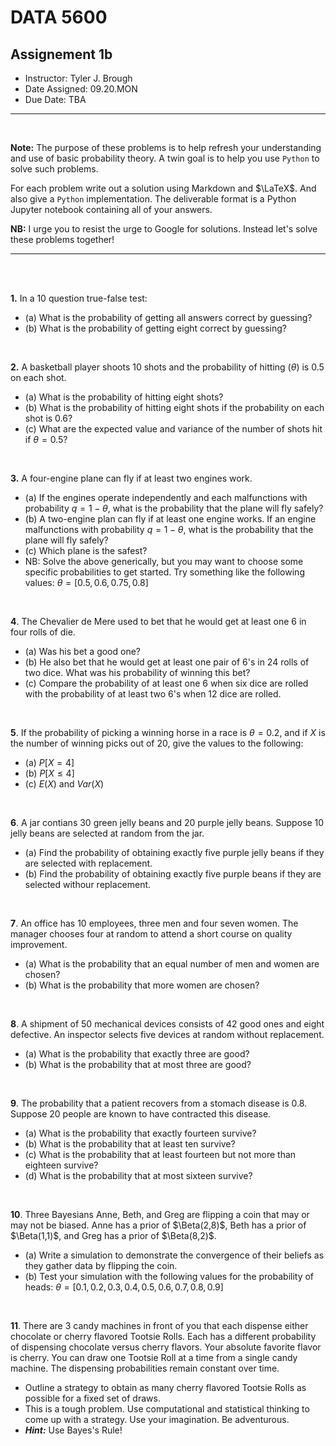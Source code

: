 # __DATA 5600__

## __Assignement 1b__


* Instructor: Tyler J. Brough
* Date Assigned: 09.20.MON
* Due Date: TBA
---

<br>


__Note:__ The purpose of these problems is to help refresh your understanding and use of basic probability theory. A twin goal is to help you use `Python` to solve such problems. 

For each problem write out a solution using Markdown and $\LaTeX$. And also give a `Python` implementation. The deliverable format is a Python Jupyter notebook containing all of your answers. 

__NB:__ I urge you to resist the urge to Google for solutions. Instead let's solve these problems together! 

---

<br>
<br>

__1.__ In a 10 question true-false test:

* (a) What is the probability of getting all answers correct by guessing?
* (b) What is the probability of getting eight correct by guessing?


<br>

__2.__ A basketball player shoots 10 shots and the probability of hitting ($\theta$) is 0.5 on each shot. 

* (a) What is the probability of hitting eight shots? 
* (b) What is the probability of hitting eight shots if the probability on each shot is 0.6?
* (c) What are the expected value and variance of the number of shots hit if $\theta = 0.5$?

<br>

__3.__ A four-engine plane can fly if at least two engines work.

* (a) If the engines operate independently and each malfunctions with probability $q = 1 - \theta$, what is the probability that the plane will fly safely?
* (b) A two-engine plan can fly if at least one engine works. If an engine malfunctions with probability $q = 1 - \theta$, what is the probability that the plane will fly safely?
* (c) Which plane is the safest?
* NB: Solve the above generically, but you may want to choose some specific probabilities to get started. Try something like the following values: $\theta = [0.5, 0.6, 0.75, 0.8]$

<br>

__4__. The Chevalier de Mere used to bet that he would get at least one 6 in four rolls of die. 

* (a) Was his bet a good one? 
* (b) He also bet that he would get at least one pair of 6's in 24 rolls of two dice. What was his probability of winning this bet? 
* (c) Compare the probability of at least one 6 when six dice are rolled with the probability of at least two 6's when 12 dice are rolled. 


<br>

__5__. If the probability of picking a winning horse in a race is $\theta = 0.2$, and if $X$ is the number of winning picks out of 20, give the values to the following:

* (a) $P[X = 4]$
* (b) $P[X \le 4]$ 
* (c) $E(X)$ and $Var(X)$

<br>

__6__. A jar contians 30 green jelly beans and 20 purple jelly beans. Suppose 10 jelly beans are selected at random from the jar. 

- (a) Find the probability of obtaining exactly five purple jelly beans if they are selected with replacement.
- (b) Find the probability of obtaining exactly five purple beans if they are selected withour replacement. 

<br>

__7__. An office has 10 employees, three men and four seven women. The manager chooses four at random to attend a short course on quality improvement. 

- (a) What is the probability that an equal number of men and women are chosen?
- (b) What is the probability that more women are chosen?

<br>

__8__. A shipment of 50 mechanical devices consists of 42 good ones and eight defective. An inspector selects five devices at random without replacement. 

- (a) What is the probability that exactly three are good? 
- (b) What is the probability that at most three are good? 


<br>

__9__. The probability that a patient recovers from a stomach disease is $0.8$. Suppose 20 people are known to have contracted this disease. 

- (a) What is the probability that exactly fourteen survive? 
- (b) What is the probability that at least ten survive?
- (c) What is the probability that at least fourteen but not more than eighteen survive?
- (d) What is the probability that at most sixteen survive?

<br>

__10__. Three Bayesians Anne, Beth, and Greg are flipping a coin that may or may not be biased. Anne has a prior of $\Beta(2,8)$, Beth has a prior of $\Beta(1,1)$, and Greg has a prior of $\Beta(8,2)$. 

- (a) Write a simulation to demonstrate the convergence of their beliefs as they gather data by flipping the coin. 
- (b) Test your simulation with the following values for the probability of heads: $\theta = [0.1, 0.2, 0.3, 0.4, 0.5, 0.6, 0.7, 0.8, 0.9]$

<br>

__11__. There are 3 candy machines in front of you that each dispense either chocolate or cherry flavored Tootsie Rolls. Each has a different probability of dispensing chocolate versus cherry flavors. Your absolute favorite flavor is cherry. You can draw one Tootsie Roll at a time from a single candy machine. The dispensing probabilities remain constant over time. 

- Outline a strategy to obtain as many cherry flavored Tootsie Rolls as possible for a fixed set of draws. 
- This is a tough problem. Use computational and statistical thinking to come up with a strategy. Use your imagination. Be adventurous. 
- ___Hint:___ Use Bayes's Rule! 
